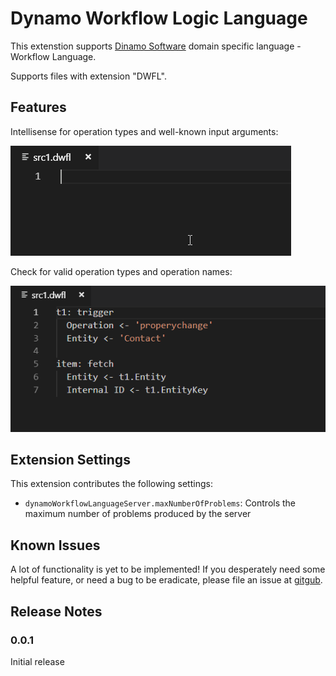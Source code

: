 # Dynamo Workflow Logic Language

This extenstion supports [Dinamo Software](https://www.dynamosoftware.com/) domain specific language - Workflow Language.

Supports files with extension "DWFL".

## Features

Intellisense for operation types and well-known input arguments:

![Intellisense](images/feature-intellisense-01.gif)

Check for valid operation types and operation names:

![Validate operation types](images/feature-operation-01.gif)


## Extension Settings

This extension contributes the following settings:

* `dynamoWorkflowLanguageServer.maxNumberOfProblems`: Controls the maximum number of problems produced by the server

## Known Issues

A lot of functionality is yet to be implemented! If you desperately need some helpful feature, or need a bug to be eradicate, please file an issue at [gitgub](https://github.com/m1rr0r/dynamo-wfl/issues).

## Release Notes

### 0.0.1

Initial release